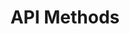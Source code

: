 ---
title: API Methods
description: The following methods are included in Customs Catalog API
icon: 'lucide:file-json'
---